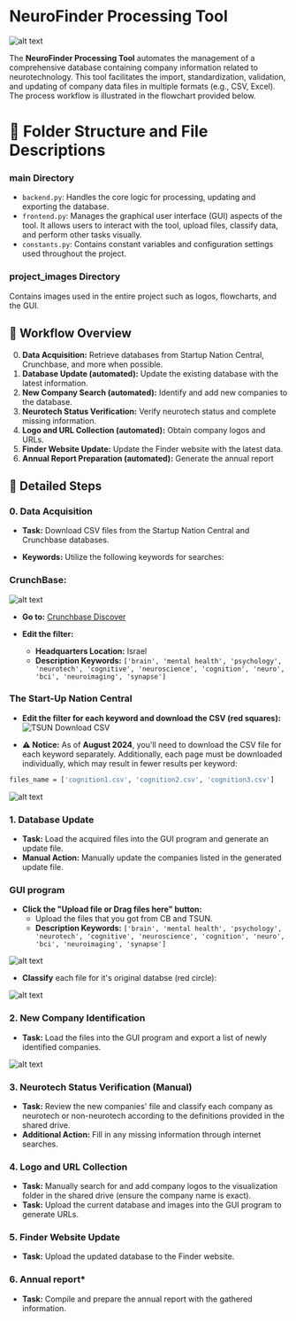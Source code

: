 # NeuroFinder Processing Tool

![alt text](project_images/neurofinder_logo.png)

The **NeuroFinder Processing Tool** automates the management of a comprehensive database containing company information related to neurotechnology. This tool facilitates the import, standardization, validation, and updating of company data files in multiple formats (e.g., CSV, Excel). The process workflow is illustrated in the flowchart provided below.


# 📁 Folder Structure and File Descriptions

### main Directory
* `backend.py`: Handles the core logic for processing, updating and exporting the database.
* `frontend.py`: Manages the graphical user interface (GUI) aspects of the tool. It allows users to interact with the tool, upload files, classify data, and perform other tasks visually.
* `constants.py`: Contains constant variables and configuration settings used throughout the project.

### project_images Directory
Contains images used in the entire project such as logos, flowcharts, and the GUI.

## 🚀 Workflow Overview
0. **Data Acquisition:** Retrieve databases from Startup Nation Central, Crunchbase, and more when possible.
1. **Database Update (automated):** Update the existing database with the latest information.
2. **New Company Search (automated):** Identify and add new companies to the database.
3. **Neurotech Status Verification:** Verify neurotech status and complete missing information.
4. **Logo and URL Collection (automated):** Obtain company logos and URLs.
5. **Finder Website Update:** Update the Finder website with the latest data.
6. **Annual Report Preparation (automated):** Generate the annual report

## 📝 Detailed Steps


### 0. Data Acquisition

- **Task:** Download CSV files from the Startup Nation Central and Crunchbase databases.

- **Keywords:** Utilize the following keywords for searches:

### CrunchBase:
![alt text](project_images/cb_filters.png)

- **Go to:** [Crunchbase Discover](https://www.crunchbase.com/discover/organization.companies/faa124b91c5c4a8f27dac94b4c96279c)

- **Edit the filter:**  
  - **Headquarters Location:** Israel  
  - **Description Keywords:** `['brain', 'mental health', 'psychology', 'neurotech', 'cognitive', 'neuroscience', 'cognition', 'neuro', 'bci', 'neuroimaging', 'synapse']`


### The Start-Up Nation Central

- **Edit the filter for each keyword and download the CSV (red squares):**
![TSUN Download CSV](project_images/tsun_download_csv.png)

- **⚠️ Notice:** As of **August 2024**, you'll need to download the CSV file for each keyword separately. Additionally, each page must be downloaded individually, which may result in fewer results per keyword:

```bash
files_name = ['cognition1.csv', 'cognition2.csv', 'cognition3.csv']
```

![alt text](project_images/csv_on_way_tsun.png)


### 1. Database Update
* **Task:** Load the acquired files into the GUI program and generate an update file.
* **Manual Action:** Manually update the companies listed in the generated update file.
### GUI program
- **Click the "Upload file or Drag files here" button:**  
  - Upload the files that you got from CB and TSUN. 
  - **Description Keywords:** `['brain', 'mental health', 'psychology', 'neurotech', 'cognitive', 'neuroscience', 'cognition', 'neuro', 'bci', 'neuroimaging', 'synapse']`
  
![alt text](project_images/uploading_all_files.png)

- **Classify** each file for it's original databse (red circle):

![alt text](project_images\loading_files_types.png)

### 2. New Company Identification
* **Task:** Load the files into the GUI program and export a list of newly identified companies.

![alt text](project_images\gui.png)


### 3. Neurotech Status Verification (Manual)
* **Task:** Review the new companies' file and classify each company as neurotech or non-neurotech according to the definitions provided in the shared drive.
* **Additional Action:** Fill in any missing information through internet searches.

### 4. Logo and URL Collection
* **Task:** Manually search for and add company logos to the visualization folder in the shared drive (ensure the company name is exact).
* **Task:** Upload the current database and images into the GUI program to generate URLs.

### 5. Finder Website Update
* **Task:** Upload the updated database to the Finder website.

### 6. Annual report*
* **Task:** Compile and prepare the annual report with the gathered information.




